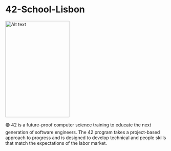 # 42-School-Lisbon
<p align="left">
  <img src="https://upload.wikimedia.org/wikipedia/commons/8/8d/42_Logo.svg"  width="200" height="300" alt="Alt text" title="42 logo">
</p>
🟢 42 is a future-proof computer science training to educate the next generation of software engineers. The 42 program takes a project-based approach to progress and is        designed to develop technical and people skills that match the expectations of the labor market.
